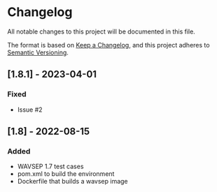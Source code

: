 # Changelog

All notable changes to this project will be documented in this file.

The format is based on [Keep a Changelog](https://keepachangelog.com/en/1.0.0/),
and this project adheres to [Semantic Versioning](https://semver.org/spec/v2.0.0.html).

## [1.8.1] - 2023-04-01 
### Fixed 
- Issue #2


## [1.8] - 2022-08-15
### Added
- WAVSEP 1.7 test cases 
- pom.xml to build the environment
- Dockerfile that builds a wavsep image